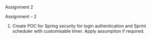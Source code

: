Assignment 2

Assignment – 2
1. Create POC for Spring security for login authentication and Sprint scheduler with customisable timer. Apply assumption if required.


